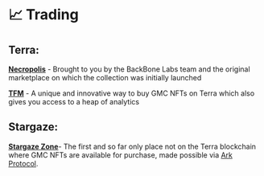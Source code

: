 # 📈 Trading

## Terra:

[**Necropolis**](https://necropolisnft.io/collections/terra1q2hjgq5sm7w04saj70gv0ur5tlz7r20854dfmsk8uv5u8cqnkuzskk7shc) - Brought to you by the BackBone Labs team and the original marketplace on which the collection was initially launched

[**TFM**](https://tfm.com/nft/collections/terra1q2hjgq5sm7w04saj70gv0ur5tlz7r20854dfmsk8uv5u8cqnkuzskk7shc/items?sorting=listedAt\&asc=true\&denom=uluna\&status=sell) - A unique and innovative way to buy GMC NFTs on Terra which also gives you access to a heap of analytics

## Stargaze:

[ ](https://www.stargaze.zone/m/stars1v69drpttpzc2dxa904elxw905ar27jyy8s6l0dryrvfmyx8qqh9qv6wtdy/tokens)[**Stargaze Zone**](https://www.stargaze.zone/m/stars1v69drpttpzc2dxa904elxw905ar27jyy8s6l0dryrvfmyx8qqh9qv6wtdy/tokens)- The first and so far only place not on the Terra blockchain where GMC NFTs are available for purchase, made possible via [Ark Protocol](https://twitter.com/arkprotocol).
